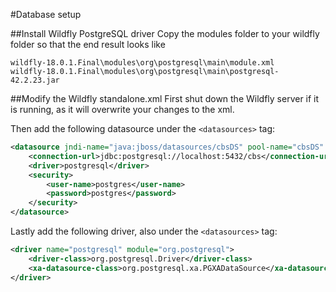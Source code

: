 #Database setup

##Install Wildfly PostgreSQL driver
Copy the modules folder to your wildfly folder so that the end result looks like
```
wildfly-18.0.1.Final\modules\org\postgresql\main\module.xml
wildfly-18.0.1.Final\modules\org\postgresql\main\postgresql-42.2.23.jar
```


##Modify the Wildfly standalone.xml
First shut down the Wildfly server if it is running, as it will overwrite your changes to the xml.

Then add the following datasource under the `<datasources>` tag:
```xml
<datasource jndi-name="java:jboss/datasources/cbsDS" pool-name="cbsDS" enabled="true" use-java-context="true" statistics-enabled="${wildfly.datasources.statistics-enabled:${wildfly.statistics-enabled:false}}">
    <connection-url>jdbc:postgresql://localhost:5432/cbs</connection-url>
    <driver>postgresql</driver>
    <security>
        <user-name>postgres</user-name>
        <password>postgres</password>
    </security>
</datasource>
```
Lastly add the following driver, also under the `<datasources>` tag:
```xml
<driver name="postgresql" module="org.postgresql">
    <driver-class>org.postgresql.Driver</driver-class>
    <xa-datasource-class>org.postgresql.xa.PGXADataSource</xa-datasource-class>
</driver>
```